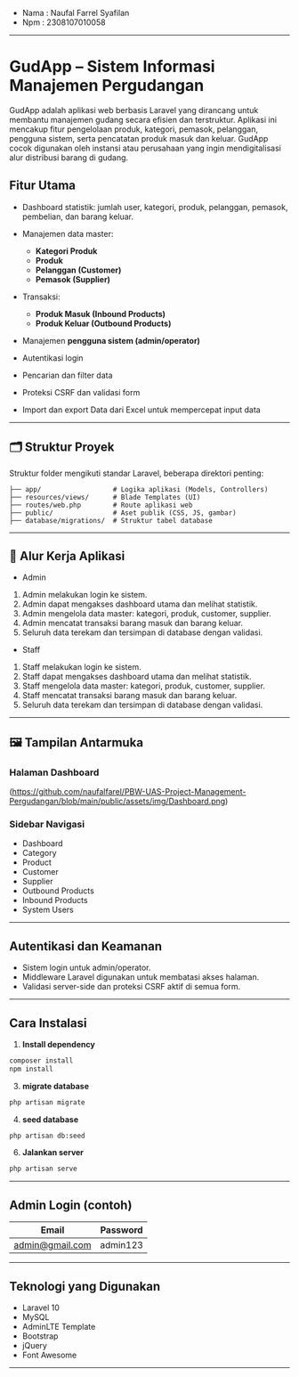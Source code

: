 - Nama : Naufal Farrel Syafilan
- Npm : 2308107010058

---

# GudApp – Sistem Informasi Manajemen Pergudangan

GudApp adalah aplikasi web berbasis Laravel yang dirancang untuk membantu manajemen gudang secara efisien dan terstruktur. Aplikasi ini mencakup fitur pengelolaan produk, kategori, pemasok, pelanggan, pengguna sistem, serta pencatatan produk masuk dan keluar. GudApp cocok digunakan oleh instansi atau perusahaan yang ingin mendigitalisasi alur distribusi barang di gudang.

## Fitur Utama

- Dashboard statistik: jumlah user, kategori, produk, pelanggan, pemasok, pembelian, dan barang keluar.
- Manajemen data master:

  - **Kategori Produk**
  - **Produk**
  - **Pelanggan (Customer)**
  - **Pemasok (Supplier)**

- Transaksi:

  - **Produk Masuk (Inbound Products)**
  - **Produk Keluar (Outbound Products)**

- Manajemen **pengguna sistem (admin/operator)**
- Autentikasi login
- Pencarian dan filter data
- Proteksi CSRF dan validasi form
- Import dan export Data dari Excel untuk mempercepat input data

---

## 🗂️ Struktur Proyek

Struktur folder mengikuti standar Laravel, beberapa direktori penting:

```
├── app/                  # Logika aplikasi (Models, Controllers)
├── resources/views/      # Blade Templates (UI)
├── routes/web.php        # Route aplikasi web
├── public/               # Aset publik (CSS, JS, gambar)
├── database/migrations/  # Struktur tabel database
```

---

## 🧾 Alur Kerja Aplikasi

- Admin

1. Admin melakukan login ke sistem.
2. Admin dapat mengakses dashboard utama dan melihat statistik.
3. Admin mengelola data master: kategori, produk, customer, supplier.
4. Admin mencatat transaksi barang masuk dan barang keluar.
5. Seluruh data terekam dan tersimpan di database dengan validasi.

- Staff

1. Staff melakukan login ke sistem.
2. Staff dapat mengakses dashboard utama dan melihat statistik.
3. Staff mengelola data master: kategori, produk, customer, supplier.
4. Staff mencatat transaksi barang masuk dan barang keluar.
5. Seluruh data terekam dan tersimpan di database dengan validasi.

---

## 🖼️ Tampilan Antarmuka

### Halaman Dashboard

(https://github.com/naufalfarel/PBW-UAS-Project-Management-Pergudangan/blob/main/public/assets/img/Dashboard.png)

### Sidebar Navigasi

- Dashboard
- Category
- Product
- Customer
- Supplier
- Outbound Products
- Inbound Products
- System Users

---

## Autentikasi dan Keamanan

- Sistem login untuk admin/operator.
- Middleware Laravel digunakan untuk membatasi akses halaman.
- Validasi server-side dan proteksi CSRF aktif di semua form.

---

## Cara Instalasi

1. **Install dependency**

```bash
composer install
npm install
```

3. **migrate database**

```bash
php artisan migrate
```

4. **seed database**

```bash
php artisan db:seed
```

6. **Jalankan server**

```bash
php artisan serve
```

---

## Admin Login (contoh)

| Email                                     | Password |
| ----------------------------------------- | -------- |
| [admin@gmail.com](mailto:admin@gmail.com) | admin123 |

---

## Teknologi yang Digunakan

- Laravel 10
- MySQL
- AdminLTE Template
- Bootstrap
- jQuery
- Font Awesome

---
